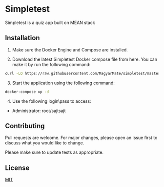# Simpletest

Simpletest is a quiz app built on MEAN stack

## Installation

1. Make sure the Docker Engine and Compose are installed.

2. Download the latest Simpletest Docker compose file from here. You can make it by run the following command:

```bash
curl -LO https://raw.githubusercontent.com/MagyarMate/simpletest/master/docker-compose.yml
```

3. Start the application using the following command:

```bash
docker-compose up -d
```

4. Use the following login\pass to access:

- Administrator: root/sajtsajt

## Contributing

Pull requests are welcome. For major changes, please open an issue first to discuss what you would like to change.

Please make sure to update tests as appropriate.

## License

[MIT](https://choosealicense.com/licenses/mit/)
